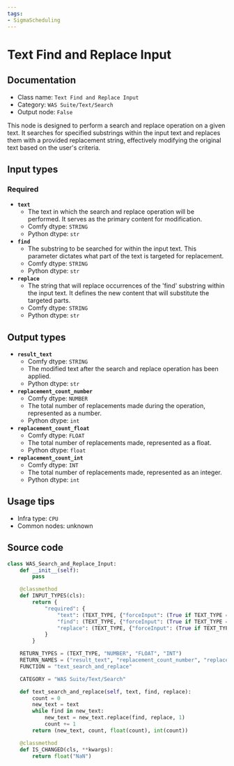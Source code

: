 ```yaml
---
tags:
- SigmaScheduling
---
```


# Text Find and Replace Input
## Documentation
- Class name: `Text Find and Replace Input`
- Category: `WAS Suite/Text/Search`
- Output node: `False`

This node is designed to perform a search and replace operation on a given text. It searches for specified substrings within the input text and replaces them with a provided replacement string, effectively modifying the original text based on the user's criteria.
## Input types
### Required
- **`text`**
    - The text in which the search and replace operation will be performed. It serves as the primary content for modification.
    - Comfy dtype: `STRING`
    - Python dtype: `str`
- **`find`**
    - The substring to be searched for within the input text. This parameter dictates what part of the text is targeted for replacement.
    - Comfy dtype: `STRING`
    - Python dtype: `str`
- **`replace`**
    - The string that will replace occurrences of the 'find' substring within the input text. It defines the new content that will substitute the targeted parts.
    - Comfy dtype: `STRING`
    - Python dtype: `str`
## Output types
- **`result_text`**
    - Comfy dtype: `STRING`
    - The modified text after the search and replace operation has been applied.
    - Python dtype: `str`
- **`replacement_count_number`**
    - Comfy dtype: `NUMBER`
    - The total number of replacements made during the operation, represented as a number.
    - Python dtype: `int`
- **`replacement_count_float`**
    - Comfy dtype: `FLOAT`
    - The total number of replacements made, represented as a float.
    - Python dtype: `float`
- **`replacement_count_int`**
    - Comfy dtype: `INT`
    - The total number of replacements made, represented as an integer.
    - Python dtype: `int`
## Usage tips
- Infra type: `CPU`
- Common nodes: unknown


## Source code
```python
class WAS_Search_and_Replace_Input:
    def __init__(self):
        pass

    @classmethod
    def INPUT_TYPES(cls):
        return {
            "required": {
                "text": (TEXT_TYPE, {"forceInput": (True if TEXT_TYPE == 'STRING' else False)}),
                "find": (TEXT_TYPE, {"forceInput": (True if TEXT_TYPE == 'STRING' else False)}),
                "replace": (TEXT_TYPE, {"forceInput": (True if TEXT_TYPE == 'STRING' else False)}),
            }
        }

    RETURN_TYPES = (TEXT_TYPE, "NUMBER", "FLOAT", "INT")
    RETURN_NAMES = ("result_text", "replacement_count_number", "replacement_count_float", "replacement_count_int")
    FUNCTION = "text_search_and_replace"

    CATEGORY = "WAS Suite/Text/Search"

    def text_search_and_replace(self, text, find, replace):
        count = 0
        new_text = text
        while find in new_text:
            new_text = new_text.replace(find, replace, 1)
            count += 1
        return (new_text, count, float(count), int(count))

    @classmethod
    def IS_CHANGED(cls, **kwargs):
        return float("NaN")

```
